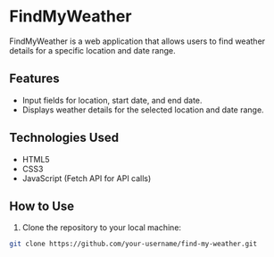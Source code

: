 # FindMyWeather

FindMyWeather is a web application that allows users to find weather details for a specific location and date range.

## Features

- Input fields for location, start date, and end date.
- Displays weather details for the selected location and date range.

## Technologies Used

- HTML5
- CSS3
- JavaScript (Fetch API for API calls)

## How to Use

1. Clone the repository to your local machine:

```bash
git clone https://github.com/your-username/find-my-weather.git
